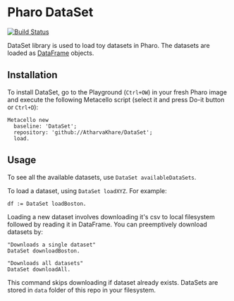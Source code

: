 # Pharo DataSet
[![Build Status](https://api.travis-ci.com/AtharvaKhare/DataSet.svg?branch=master)](https://travis-ci.com/AtharvaKhare/DataSet)

DataSet library is used to load toy datasets in Pharo. The datasets are loaded as [DataFrame](https://github.com/PolyMathOrg/DataFrame/) objects.


## Installation
To install DataSet, go to the Playground (`Ctrl+OW`) in your fresh Pharo image and execute the following Metacello script (select it and press Do-it button or `Ctrl+D`):

```smalltalk
Metacello new
  baseline: 'DataSet';
  repository: 'github://AtharvaKhare/DataSet';
  load.
```

## Usage
To see all the available datasets, use `DataSet availableDataSets`.

To load a dataset, using `DataSet loadXYZ`. For example:
```
df := DataSet loadBoston.
```

Loading a new dataset involves downloading it's csv to local filesystem followed by reading it in DataFrame. You can preemptively download datasets by:
```
"Downloads a single dataset"
DataSet downloadBoston.

"Downloads all datasets"
DataSet downloadAll.
```
This command skips downloading if dataset already exists. DataSets are stored in `data` folder of this repo in your filesystem.
